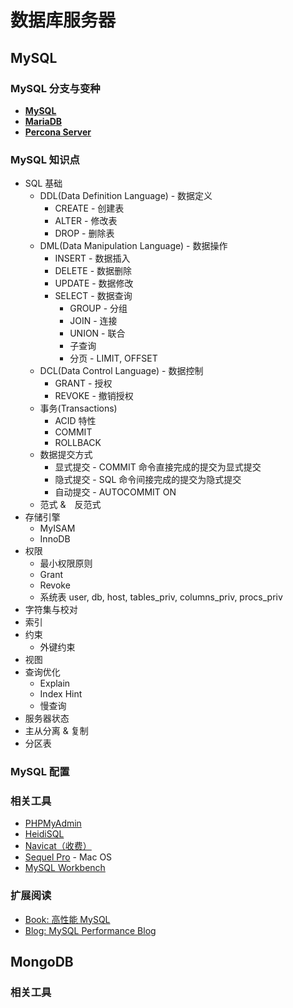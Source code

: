 # 数据库服务器

## MySQL

### MySQL 分支与变种

* [**MySQL**](http://www.mysql.com/)
* [**MariaDB**](https://mariadb.org/)
* [**Percona Server**](http://www.percona.com/)


### MySQL 知识点

* SQL 基础
    * DDL(Data Definition Language) - 数据定义
        * CREATE - 创建表
        * ALTER - 修改表
        * DROP - 删除表
    * DML(Data Manipulation Language) - 数据操作
        * INSERT - 数据插入
        * DELETE - 数据删除
        * UPDATE - 数据修改
        * SELECT - 数据查询
            * GROUP - 分组
            * JOIN - 连接
            * UNION - 联合
            * 子查询
            * 分页 - LIMIT, OFFSET
    * DCL(Data Control Language) - 数据控制
        * GRANT - 授权
        * REVOKE - 撤销授权
    * 事务(Transactions)
        * ACID 特性
        * COMMIT
        * ROLLBACK
    * 数据提交方式
        * 显式提交 - COMMIT 命令直接完成的提交为显式提交
        * 隐式提交 - SQL 命令间接完成的提交为隐式提交
        * 自动提交 - AUTOCOMMIT ON
    * 范式 &　反范式
* 存储引擎
    * MyISAM
    * InnoDB
* 权限
    * 最小权限原则
    * Grant
    * Revoke
    * 系统表 user, db, host, tables_priv, columns_priv, procs_priv
* 字符集与校对
* 索引
* 约束
    * 外键约束
* 视图
* 查询优化
    * Explain
    * Index Hint
    * 慢查询
* 服务器状态
* 主从分离 & 复制
* 分区表


### MySQL 配置


### 相关工具

* [PHPMyAdmin]()
* [HeidiSQL](http://www.heidisql.com/)
* [Navicat（收费）](http://www.navicat.com/)
* [Sequel Pro](http://www.sequelpro.com/) - Mac OS
* [MySQL Workbench](http://dev.mysql.com/downloads/workbench/)


### 扩展阅读

* [Book: 高性能 MySQL](http://book.douban.com/subject/4241826/)
* [Blog: MySQL Performance Blog](http://mysqlperformanceblog.com)


## MongoDB


### 相关工具

